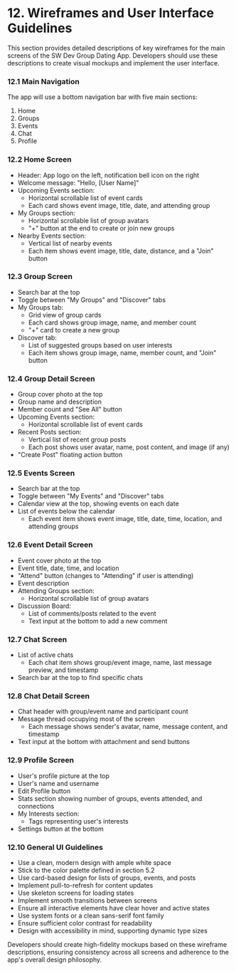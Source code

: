 # 12. Wireframes and User Interface Guidelines

This section provides detailed descriptions of key wireframes for the main screens of the SW Dev Group Dating App. Developers should use these descriptions to create visual mockups and implement the user interface.

### 12.1 Main Navigation
The app will use a bottom navigation bar with five main sections:
1. Home
2. Groups
3. Events
4. Chat
5. Profile

### 12.2 Home Screen
- Header: App logo on the left, notification bell icon on the right
- Welcome message: "Hello, [User Name]"
- Upcoming Events section:
  - Horizontal scrollable list of event cards
  - Each card shows event image, title, date, and attending group
- My Groups section:
  - Horizontal scrollable list of group avatars
  - "+" button at the end to create or join new groups
- Nearby Events section:
  - Vertical list of nearby events
  - Each item shows event image, title, date, distance, and a "Join" button

### 12.3 Group Screen
- Search bar at the top
- Toggle between "My Groups" and "Discover" tabs
- My Groups tab:
  - Grid view of group cards
  - Each card shows group image, name, and member count
  - "+" card to create a new group
- Discover tab:
  - List of suggested groups based on user interests
  - Each item shows group image, name, member count, and "Join" button

### 12.4 Group Detail Screen
- Group cover photo at the top
- Group name and description
- Member count and "See All" button
- Upcoming Events section:
  - Horizontal scrollable list of event cards
- Recent Posts section:
  - Vertical list of recent group posts
  - Each post shows user avatar, name, post content, and image (if any)
- "Create Post" floating action button

### 12.5 Events Screen
- Search bar at the top
- Toggle between "My Events" and "Discover" tabs
- Calendar view at the top, showing events on each date
- List of events below the calendar
  - Each event item shows event image, title, date, time, location, and attending groups

### 12.6 Event Detail Screen
- Event cover photo at the top
- Event title, date, time, and location
- "Attend" button (changes to "Attending" if user is attending)
- Event description
- Attending Groups section:
  - Horizontal scrollable list of group avatars
- Discussion Board:
  - List of comments/posts related to the event
  - Text input at the bottom to add a new comment

### 12.7 Chat Screen
- List of active chats
  - Each chat item shows group/event image, name, last message preview, and timestamp
- Search bar at the top to find specific chats

### 12.8 Chat Detail Screen
- Chat header with group/event name and participant count
- Message thread occupying most of the screen
  - Each message shows sender's avatar, name, message content, and timestamp
- Text input at the bottom with attachment and send buttons

### 12.9 Profile Screen
- User's profile picture at the top
- User's name and username
- Edit Profile button
- Stats section showing number of groups, events attended, and connections
- My Interests section:
  - Tags representing user's interests
- Settings button at the bottom

### 12.10 General UI Guidelines
- Use a clean, modern design with ample white space
- Stick to the color palette defined in section 5.2
- Use card-based design for lists of groups, events, and posts
- Implement pull-to-refresh for content updates
- Use skeleton screens for loading states
- Implement smooth transitions between screens
- Ensure all interactive elements have clear hover and active states
- Use system fonts or a clean sans-serif font family
- Ensure sufficient color contrast for readability
- Design with accessibility in mind, supporting dynamic type sizes

Developers should create high-fidelity mockups based on these wireframe descriptions, ensuring consistency across all screens and adherence to the app's overall design philosophy.

